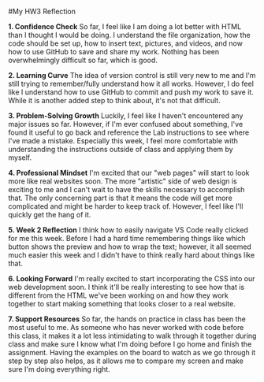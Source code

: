 #My HW3 Reflection

<b>1. Confidence Check</b>
So far, I feel like I am doing a lot better with HTML than I thought I would be doing. I understand the file organization, how the code should be set up, how to insert text, pictures, and videos, and now how to use GitHub to save and share my work. Nothing has been overwhelmingly difficult so far, which is good. 

<b>2. Learning Curve</b>
The idea of version control is still very new to me and I'm still trying to remember/fully understand how it all works. However, I do feel like I understand how to use GitHub to commit and push my work to save it. While it is another added step to think about, it's not that difficult.

<b>3. Problem-Solving Growth</b>
Luckily, I feel like I haven't encountered any major issues so far. However, if I'm ever confused about something, I've found it useful to go back and reference the Lab instructions to see where I've made a mistake. Especially this week, I feel more comfortable with understanding the instructions outside of class and applying them by myself.

<b>4. Professional Mindset</b>
I'm excited that our "web pages" will start to look more like real websites soon. The more "artistic" side of web design is exciting to me and I can't wait to have the skills necessary to accomplish that. The only concerning part is that it means the code will get more complicated and might be harder to keep track of. However, I feel like I'll quickly get the hang of it. 

<b>5. Week 2 Reflection</b>
I think how to easily navigate VS Code really clicked for me this week. Before I had a hard time remembering things like which button shows the preview and how to wrap the text; however, it all seemed much easier this week and I didn't have to think really hard about things like that.

<b>6. Looking Forward</b>
I'm really excited to start incorporating the CSS into our web development soon. I think it'll be really interesting to see how that is different from the HTML we've been working on and how they work together to start making something that looks closer to a real website. 

<b>7. Support Resources</b>
So far, the hands on practice in class has been the most useful to me. As someone who has never worked with code before this class, it makes it a lot less intimidating to walk through it together during class and make sure I know what I'm doing before I go home and finish the assignment. Having the examples on the board to watch as we go through it step by step also helps, as it allows me to compare my screen and make sure I'm doing everything right.